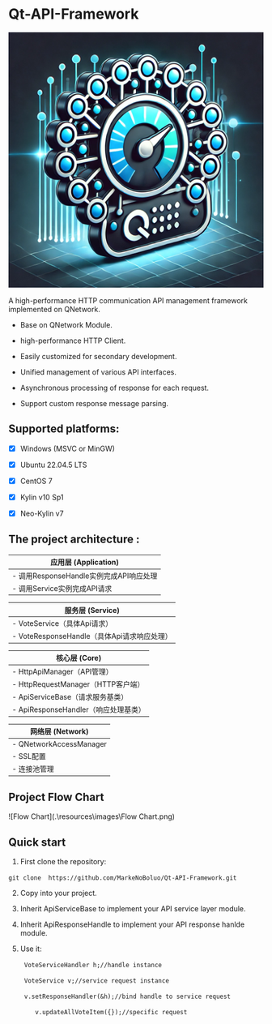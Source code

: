 # Qt-API-Framework
[![Logo](.\resources\images\Logo.webp)](https://github.com/MarkeNoBoluo/Qt-API-Framework/blob/master/resources/images/Logo.webp)

A high-performance HTTP communication API management framework implemented on QNetwork.

- Base on QNetwork Module.

- high-performance HTTP Client.

- Easily customized for secondary development. 

- Unified management of various API interfaces.

- Asynchronous processing of response for each request.

- Support custom response message parsing.

  

## Supported platforms:

- [x] Windows (MSVC or MinGW)
- [x] Ubuntu 22.04.5 LTS
- [x] CentOS 7
- [x] Kylin v10 Sp1
- [x] Neo-Kylin v7


## The project architecture :

|     应用层 (Application)   |
|-----------------------------------|
| - 调用ResponseHandle实例完成API响应处理 |
| - 调用Service实例完成API请求 |

|     服务层 (Service)   |
|-----------------------------------|
| - VoteService（具体Api请求） |
| - VoteResponseHandle（具体Api请求响应处理） |

|    核心层 (Core)       |
|-----------------------------------|
| - HttpApiManager（API管理） |
| - HttpRequestManager（HTTP客户端） |
| - ApiServiceBase（请求服务基类） |
| - ApiResponseHandler（响应处理基类） |

|    网络层 (Network)      |
|-----------------------------------|
| - QNetworkAccessManager     |
| - SSL配置            |
| - 连接池管理           |

## Project Flow Chart

![Flow Chart](.\resources\images\Flow Chart.png)

## Quick start

1. First clone the repository:

​	```git clone  https://github.com/MarkeNoBoluo/Qt-API-Framework.git```

2. Copy into your project.

3. Inherit ApiServiceBase to implement your API service layer module.

4. Inherit ApiResponseHandle to implement your API response hanlde module.

5. Use it:

   ``` VoteServiceHandler h;//handle instance```

   ``` VoteService v;//service request instance```

   ``` v.setResponseHandler(&h);//bind handle to service request```

   ```     v.updateAllVoteItem({});//specific request ```

